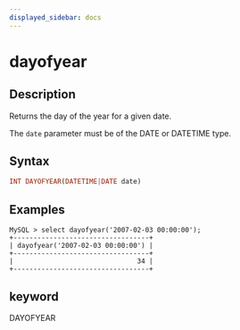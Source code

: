 ```yaml
---
displayed_sidebar: docs
---
```


# dayofyear

## Description

Returns the day of the year for a given date.

The `date` parameter must be of the DATE or DATETIME type.

## Syntax

```Haskell
INT DAYOFYEAR(DATETIME|DATE date)
```

## Examples

```Plain Text
MySQL > select dayofyear('2007-02-03 00:00:00');
+----------------------------------+
| dayofyear('2007-02-03 00:00:00') |
+----------------------------------+
|                               34 |
+----------------------------------+
```

## keyword

DAYOFYEAR
